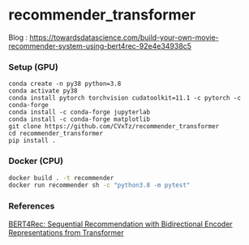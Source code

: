 # recommender_transformer

Blog : https://towardsdatascience.com/build-your-own-movie-recommender-system-using-bert4rec-92e4e34938c5 

### Setup (GPU)
```
conda create -n py38 python=3.8
conda activate py38
conda install pytorch torchvision cudatoolkit=11.1 -c pytorch -c conda-forge
conda install -c conda-forge jupyterlab
conda install -c conda-forge matplotlib
git clone https://github.com/CVxTz/recommender_transformer
cd recommender_transformer
pip install .
```
### Docker (CPU)
```bash
docker build . -t recommender
docker run recommender sh -c "python3.8 -m pytest"
```

### References

[BERT4Rec: Sequential Recommendation with Bidirectional
Encoder Representations from Transformer](https://arxiv.org/abs/1904.06690)

